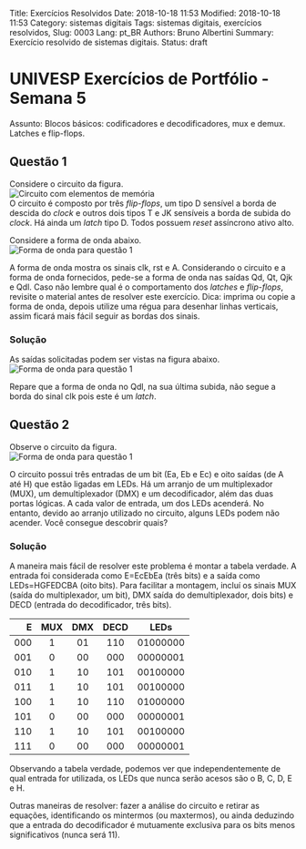 Title: Exercícios Resolvidos
Date: 2018-10-18 11:53
Modified: 2018-10-18 11:53
Category: sistemas digitais
Tags: sistemas digitais, exercícios resolvidos,
Slug: 0003
Lang: pt_BR
Authors: Bruno Albertini
Summary: Exercício resolvido de sistemas digitais.
Status: draft

# UNIVESP Exercícios de Portfólio - Semana 5

Assunto: Blocos básicos: codificadores e decodificadores, mux e demux. Latches e flip-flops.

## Questão 1
Considere o circuito da figura.  
![Circuito com elementos de memória]({filename}/images/sd/er/0003_circ.png)  
O circuito é composto por três _flip-flops_, um tipo D sensível a borda de descida do _clock_ e outros dois tipos T e JK sensíveis a borda de subida do _clock_. Há ainda um _latch_ tipo D. Todos possuem _reset_ assíncrono ativo alto.

Considere a forma de onda abaixo.  
![Forma de onda para questão 1]({filename}/images/sd/er/0003_ondaenun.png)

A forma de onda mostra os sinais clk, rst e A. Considerando o circuito e a forma de onda fornecidos, pede-se a forma de onda nas saídas Qd, Qt, Qjk e Qdl. Caso não lembre qual é o comportamento dos _latches_ e _flip-flops_, revisite o material antes de resolver este exercício. Dica: imprima ou copie a forma de onda, depois utilize uma régua para desenhar linhas verticais, assim ficará mais fácil seguir as bordas dos sinais.

### Solução
As saídas solicitadas podem ser vistas na figura abaixo.  
![Forma de onda para questão 1]({filename}/images/sd/er/0003_ondaresp.png)

Repare que a forma de onda no Qdl, na sua última subida, não segue a borda do sinal clk pois este é um _latch_.


## Questão 2
Observe o circuito da figura.  
![Forma de onda para questão 1]({filename}/images/sd/er/0003_q2circ.png)

O circuito possui três entradas de um bit (Ea, Eb e Ec) e oito saídas (de A até H) que estão ligadas em LEDs. Há um arranjo de um multiplexador (MUX), um demultiplexador (DMX) e um decodificador, além das duas portas lógicas. A cada valor de entrada, um dos LEDs acenderá. No entanto, devido ao arranjo utilizado no circuito, alguns LEDs podem não acender. Você consegue descobrir quais?

### Solução
A maneira mais fácil de resolver este problema é montar a tabela verdade. A entrada foi considerada como E=EcEbEa (três bits) e a saída como LEDs=HGFEDCBA (oito bits). Para facilitar a montagem, incluí os sinais MUX (saída do multiplexador, um bit), DMX saída do demultiplexador, dois bits) e DECD (entrada do decodificador, três bits).

| E   | MUX | DMX | DECD | LEDs     |
| --: | :-: | :-: | :--: | :------: |
| 000 | 1   | 01  | 110  | 01000000 |
| 001 | 0   | 00  | 000  | 00000001 |
| 010 | 1   | 10  | 101  | 00100000 |
| 011 | 1   | 10  | 101  | 00100000 |
| 100 | 1   | 10  | 110  | 01000000 |
| 101 | 0   | 00  | 000  | 00000001 |
| 110 | 1   | 10  | 101  | 00100000 |
| 111 | 0   | 00  | 000  | 00000001 |

Observando a tabela verdade, podemos ver que independentemente de qual entrada for utilizada, os LEDs que nunca serão acesos são o B, C, D, E e H.

Outras maneiras de resolver: fazer a análise do circuito e retirar as equações, identificando os mintermos (ou maxtermos), ou ainda deduzindo que a entrada do decodificador é mutuamente exclusiva para os bits menos significativos (nunca será 11).
